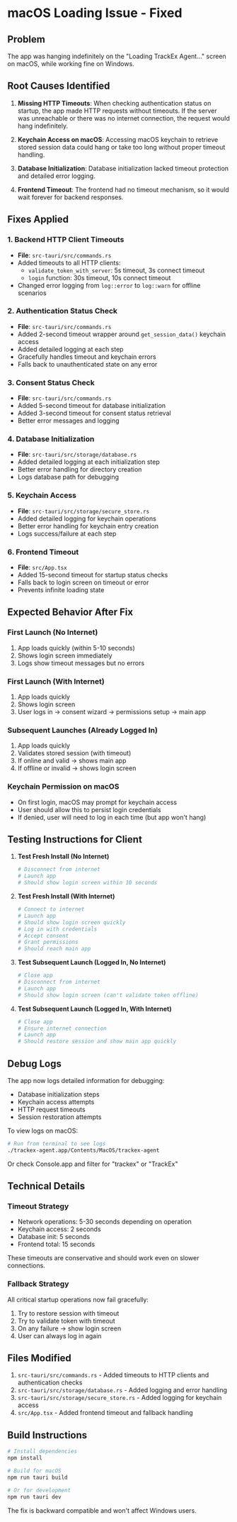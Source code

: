 # macOS Loading Issue - Fixed

## Problem
The app was hanging indefinitely on the "Loading TrackEx Agent..." screen on macOS, while working fine on Windows.

## Root Causes Identified

1. **Missing HTTP Timeouts**: When checking authentication status on startup, the app made HTTP requests without timeouts. If the server was unreachable or there was no internet connection, the request would hang indefinitely.

2. **Keychain Access on macOS**: Accessing macOS keychain to retrieve stored session data could hang or take too long without proper timeout handling.

3. **Database Initialization**: Database initialization lacked timeout protection and detailed error logging.

4. **Frontend Timeout**: The frontend had no timeout mechanism, so it would wait forever for backend responses.

## Fixes Applied

### 1. Backend HTTP Client Timeouts
- **File**: `src-tauri/src/commands.rs`
- Added timeouts to all HTTP clients:
  - `validate_token_with_server`: 5s timeout, 3s connect timeout
  - `login` function: 30s timeout, 10s connect timeout
- Changed error logging from `log::error` to `log::warn` for offline scenarios

### 2. Authentication Status Check
- **File**: `src-tauri/src/commands.rs`
- Added 2-second timeout wrapper around `get_session_data()` keychain access
- Added detailed logging at each step
- Gracefully handles timeout and keychain errors
- Falls back to unauthenticated state on any error

### 3. Consent Status Check
- **File**: `src-tauri/src/commands.rs`
- Added 5-second timeout for database initialization
- Added 3-second timeout for consent status retrieval
- Better error messages and logging

### 4. Database Initialization
- **File**: `src-tauri/src/storage/database.rs`
- Added detailed logging at each initialization step
- Better error handling for directory creation
- Logs database path for debugging

### 5. Keychain Access
- **File**: `src-tauri/src/storage/secure_store.rs`
- Added detailed logging for keychain operations
- Better error handling for keychain entry creation
- Logs success/failure at each step

### 6. Frontend Timeout
- **File**: `src/App.tsx`
- Added 15-second timeout for startup status checks
- Falls back to login screen on timeout or error
- Prevents infinite loading state

## Expected Behavior After Fix

### First Launch (No Internet)
1. App loads quickly (within 5-10 seconds)
2. Shows login screen immediately
3. Logs show timeout messages but no errors

### First Launch (With Internet)
1. App loads quickly
2. Shows login screen
3. User logs in → consent wizard → permissions setup → main app

### Subsequent Launches (Already Logged In)
1. App loads quickly
2. Validates stored session (with timeout)
3. If online and valid → shows main app
4. If offline or invalid → shows login screen

### Keychain Permission on macOS
- On first login, macOS may prompt for keychain access
- User should allow this to persist login credentials
- If denied, user will need to log in each time (but app won't hang)

## Testing Instructions for Client

1. **Test Fresh Install (No Internet)**
   ```bash
   # Disconnect from internet
   # Launch app
   # Should show login screen within 10 seconds
   ```

2. **Test Fresh Install (With Internet)**
   ```bash
   # Connect to internet
   # Launch app
   # Should show login screen quickly
   # Log in with credentials
   # Accept consent
   # Grant permissions
   # Should reach main app
   ```

3. **Test Subsequent Launch (Logged In, No Internet)**
   ```bash
   # Close app
   # Disconnect from internet
   # Launch app
   # Should show login screen (can't validate token offline)
   ```

4. **Test Subsequent Launch (Logged In, With Internet)**
   ```bash
   # Close app
   # Ensure internet connection
   # Launch app
   # Should restore session and show main app quickly
   ```

## Debug Logs

The app now logs detailed information for debugging:
- Database initialization steps
- Keychain access attempts
- HTTP request timeouts
- Session restoration attempts

To view logs on macOS:
```bash
# Run from terminal to see logs
./trackex-agent.app/Contents/MacOS/trackex-agent
```

Or check Console.app and filter for "trackex" or "TrackEx"

## Technical Details

### Timeout Strategy
- Network operations: 5-30 seconds depending on operation
- Keychain access: 2 seconds
- Database init: 5 seconds
- Frontend total: 15 seconds

These timeouts are conservative and should work even on slower connections.

### Fallback Strategy
All critical startup operations now fail gracefully:
1. Try to restore session with timeout
2. Try to validate token with timeout
3. On any failure → show login screen
4. User can always log in again

## Files Modified

1. `src-tauri/src/commands.rs` - Added timeouts to HTTP clients and authentication checks
2. `src-tauri/src/storage/database.rs` - Added logging and error handling
3. `src-tauri/src/storage/secure_store.rs` - Added logging for keychain access
4. `src/App.tsx` - Added frontend timeout and fallback handling

## Build Instructions

```bash
# Install dependencies
npm install

# Build for macOS
npm run tauri build

# Or for development
npm run tauri dev
```

The fix is backward compatible and won't affect Windows users.



